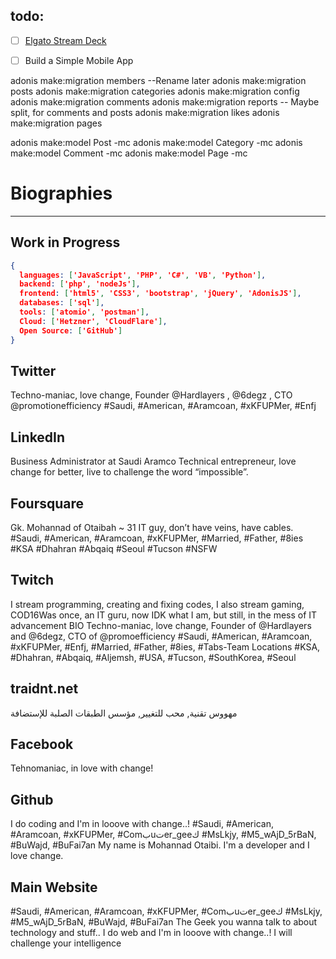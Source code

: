 



## todo:

- [ ] [Elgato Stream Deck](https://www.elgato.com/en/gaming/stream-deck) 
- [ ] Build a Simple Mobile App



adonis make:migration members            --Rename later
adonis make:migration posts
adonis make:migration categories
adonis make:migration config
adonis make:migration comments
adonis make:migration reports            -- Maybe split, for comments and posts
adonis make:migration likes
adonis make:migration pages

adonis make:model Post -mc
adonis make:model Category -mc
adonis make:model Comment -mc
adonis make:model Page -mc

# Biographies

------



## Work in Progress

```json
{
  languages: ['JavaScript', 'PHP', 'C#', 'VB', 'Python'],
  backend: ['php', 'nodeJs'],
  frontend: ['html5', 'CSS3', 'bootstrap', 'jQuery', 'AdonisJS'],
  databases: ['sql'],
  tools: ['atomio', 'postman'],
  Cloud: ['Hetzner', 'CloudFlare'],
  Open Source: ['GitHub']
}
```



## Twitter

Techno-maniac, love change, Founder 
@Hardlayers
, 
@6degz
, CTO 
@promotionefficiency
 #Saudi, #American, #Aramcoan, #xKFUPMer, #Enfj



## LinkedIn

Business Administrator at Saudi Aramco
Technical entrepreneur, love change for better, live to challenge the word “impossible”. 



## Foursquare

Gk. Mohannad of Otaibah ~ 31
IT guy, don’t have veins, have cables. #Saudi, #American, #Aramcoan, #xKFUPMer, #Married, #Father, #8ies
#KSA #Dhahran #Abqaiq #Seoul #Tucson #NSFW



## Twitch

I stream programming, creating and fixing codes, I also stream gaming, COD16Was once, an IT guru, now IDK what I am, but still, in the mess of IT advancement
BIO
Techno-maniac, love change, Founder of @Hardlayers and @6degz, CTO of @promoefficiency
#Saudi, #American, #Aramcoan, #xKFUPMer, #Enfj, #Married, #Father, #8ies, #Tabs-Team
Locations
#KSA, #Dhahran, #Abqaiq, #Aljemsh, #USA, #Tucson, #SouthKorea, #Seoul

## traidnt.net

مهووس تقنية, محب للتغيير, مؤسس الطبقات الصلبة للإستضافة

## Facebook

Tehnomaniac, in love with change!

## Github

I do coding and I'm in looove with change..! #Saudi, #American, #Aramcoan, #xKFUPMer, #Comبuتer_geeك #MsLkjy, #M5_wAjD_5rBaN, #BuWajd, #BuFai7an
My name is Mohannad Otaibi. I'm a developer and I love change.

## Main Website

#Saudi, #American, #Aramcoan, #xKFUPMer, #Comبuتer_geeك #MsLkjy, #M5_wAjD_5rBaN, #BuWajd, #BuFai7an
The Geek you wanna talk to about technology and stuff.. I do web and I'm in looove with change..! I will challenge your intelligence